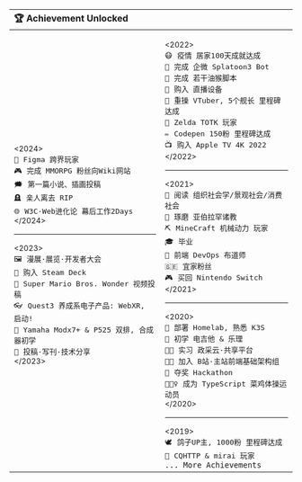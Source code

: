 <table>
<thead><tr><th colspan="3" align="left">🏆 Achievement Unlocked</th></tr></thead>
<tbody><tr>
<td>

<sub>&lt;2024&gt;</sub><br>
<kbd>🎨</kbd>&nbsp;&nbsp;<kbd>Figma 跨界玩家</kbd><br>
<kbd>🎮</kbd>&nbsp;&nbsp;<kbd>完成 MMORPG 粉丝向Wiki网站</kbd><br>
<kbd>🗯️</kbd>&nbsp;&nbsp;<kbd>第一篇小说、插画投稿</kbd><br>
<kbd>🪦</kbd>&nbsp;&nbsp;<kbd>亲人离去 RIP</kbd><br>
<kbd>🌐</kbd>&nbsp;&nbsp;<kbd>W3C·Web进化论 幕后工作2Days</kbd><br>
<sup>&lt;/2024&gt;</sup>
<hr/>
<sub>&lt;2023&gt;</sub><br>
<kbd>🖼️</kbd>&nbsp;&nbsp;<kbd>漫展·展览·开发者大会</kbd><br>
<kbd>🚂</kbd>&nbsp;&nbsp;<kbd>购入 Steam Deck</kbd><br>
<kbd>🌺</kbd>&nbsp;&nbsp;<kbd>Super Mario Bros. Wonder 视频投稿</kbd><br>
<kbd>👓</kbd>&nbsp;&nbsp;<kbd>Quest3 养成系电子产品: WebXR, 启动!</kbd><br>
<kbd>🎹</kbd>&nbsp;&nbsp;<kbd>Yamaha Modx7+ & P525 双排, 合成器初学</kbd><br>
<kbd>📝</kbd>&nbsp;&nbsp;<kbd>投稿·写刊·技术分享</kbd><br>
<sup>&lt;/2023&gt;</sup><br>

</td><td>

<sub>&lt;2022&gt;</sub><br>
<kbd>😷</kbd>&nbsp;&nbsp;<kbd>疫情 居家100天成就达成</kbd><br>
<kbd>🦑</kbd>&nbsp;&nbsp;<kbd>完成 企微 Splatoon3 Bot</kbd><br>
<kbd>🐒</kbd>&nbsp;&nbsp;<kbd>完成 若干油猴脚本</kbd><br>
<kbd>🎥</kbd>&nbsp;&nbsp;<kbd>购入 直播设备</kbd><br>
<kbd>🎥</kbd>&nbsp;&nbsp;<kbd>重操 VTuber, 5个舰长 里程碑达成</kbd><br>
<kbd>💚</kbd>&nbsp;&nbsp;<kbd>Zelda TOTK 玩家</kbd><br>
<kbd>✏️</kbd>&nbsp;&nbsp;<kbd>Codepen 150粉 里程碑达成</kbd><br>
<kbd>📺</kbd>&nbsp;&nbsp;<kbd>购入 Apple TV 4K 2022</kbd><br>
<sup>&lt;/2022&gt;</sup>
<hr/>
<sub>&lt;2021&gt;</sub><br>
<kbd>📕</kbd>&nbsp;&nbsp;<kbd>阅读 组织社会学/景观社会/消费社会</kbd><br>
<kbd>🙏</kbd>&nbsp;&nbsp;<kbd>琢磨 亚伯拉罕诸教</kbd><br>
<kbd>⛏️</kbd>&nbsp;&nbsp;<kbd>MineCraft 机械动力 玩家</kbd><br>
<kbd>🎓</kbd>&nbsp;&nbsp;<kbd>毕业</kbd><br>
<kbd>🔄</kbd>&nbsp;&nbsp;<kbd>前端 DevOps 布道师</kbd><br>
<kbd>🇸🇪</kbd>&nbsp;&nbsp;<kbd>宜家粉丝</kbd><br>
<kbd>🎮</kbd>&nbsp;&nbsp;<kbd>买回 Nintendo Switch</kbd><br>
<sup>&lt;/2021&gt;</sup>
<hr/>
<sub>&lt;2020&gt;</sub><br>
<kbd>💽</kbd>&nbsp;&nbsp;<kbd>部署 Homelab, 熟悉 K3S</kbd><br>
<kbd>🎸</kbd>&nbsp;&nbsp;<kbd>初学 电吉他 & 乐理</kbd><br>
<kbd>👨‍💻</kbd>&nbsp;&nbsp;<kbd>实习 政采云·共享平台</kbd><br>
<kbd>👨‍💻</kbd>&nbsp;&nbsp;<kbd>加入 B站·主站前端基础架构组</kbd><br>
<kbd>🥈</kbd>&nbsp;&nbsp;<kbd>夺奖 Hackathon</kbd><br>
<kbd>🤸🏽‍♀️</kbd>&nbsp;&nbsp;<kbd>成为 TypeScript 菜鸡体操运动员</kbd><br>
<sup>&lt;/2020&gt;</sup>
<hr/>
<sub>&lt;2019&gt;</sub><br>
<kbd>🕊</kbd>&nbsp;&nbsp;<kbd>鸽子UP主, 1000粉 里程碑达成</kbd><br>
<kbd>🤖</kbd>&nbsp;&nbsp;<kbd>CQHTTP & mirai 玩家</kbd><br>
<code>... More Achievements</code><br>

</td>
</tr>
</tbody></table>
